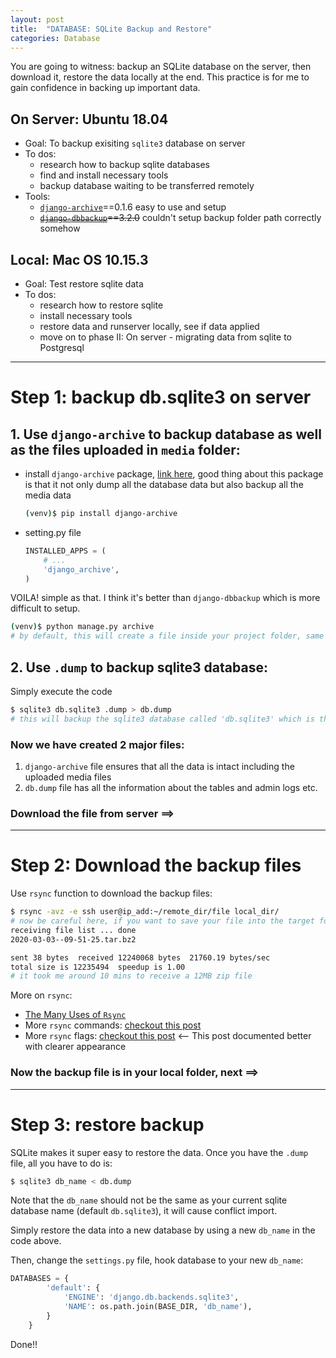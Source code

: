 ```yaml
---
layout: post
title:  "DATABASE: SQLite Backup and Restore"
categories: Database
---
```

You are going to witness: backup an SQLite database on the server, then download it, restore the data locally at the end. This practice is for me to gain confidence in backing up important data.

## **On Server**: Ubuntu 18.04
* Goal: To backup exisiting `sqlite3` database on server
* To dos:
    * research how to backup sqlite databases 
    * find and install necessary tools
    * backup database waiting to be transferred remotely
* Tools: 
    * [`django-archive`](https://pypi.org/project/django-archive/)==0.1.6 easy to use and setup
    * <s>[`django-dbbackup`](https://pypi.org/project/django-dbbackup/)==3.2.0</s> couldn't setup backup folder path correctly somehow


## **Local**: Mac OS 10.15.3
* Goal: Test restore sqlite data
* To dos:
    * research how to restore sqlite
    * install necessary tools
    * restore data and runserver locally, see if data applied
    * move on to phase II: On server - migrating data from sqlite to Postgresql

---

# Step 1: backup db.sqlite3 on server
## 1. Use `django-archive` to backup database as well as the files uploaded in `media` folder:
* install `django-archive` package, [link here](https://django-archive.readthedocs.io/en/latest/index.html), good thing about this package is that it not only dump all the database data but also backup all the media data
    ```bash
    (venv)$ pip install django-archive
    ```
* setting.py file
    ```python
    INSTALLED_APPS = (
        # ...
        'django_archive',
    )
    ```
VOILA! simple as that. I think it's better than `django-dbbackup` which is more difficult to setup.
```bash
(venv)$ python manage.py archive
# by default, this will create a file inside your project folder, same folder your venv lives
```

## 2. Use `.dump` to backup sqlite3 database:
Simply execute the code
```bash
$ sqlite3 db.sqlite3 .dump > db.dump
# this will backup the sqlite3 database called 'db.sqlite3' which is the default and create a file named 'db.dump' in current folder
```

### Now we have created 2 major files: 
1. `django-archive` file ensures that all the data is intact including the uploaded media files
2. `db.dump` file has all the information about the tables and admin logs etc.
### Download the file from server ==> 

---

# Step 2: Download the backup files
Use `rsync` function to download the backup files:
```bash
$ rsync -avz -e ssh user@ip_add:~/remote_dir/file local_dir/
# now be careful here, if you want to save your file into the target folder, there's no need to type slash before the target folder, otherwise it won't work if you don't have the writing privilege
receiving file list ... done
2020-03-03--09-51-25.tar.bz2

sent 38 bytes  received 12240068 bytes  21760.19 bytes/sec
total size is 12235494  speedup is 1.00
# it took me around 10 mins to receive a 12MB zip file
```

More on `rsync`:
* [The Many Uses of `Rsync`](https://mediatemple.net/blog/tips/many-uses-rsync/)
* More `rsync` commands: [checkout this post](https://www.tecmint.com/rsync-local-remote-file-synchronization-commands/)
* More `rsync` flags: [checkout this post](https://www.linuxtechi.com/rsync-command-examples-linux/) <-- This post documented better with clearer appearance

### Now the backup file is in your local folder, next ==>
---

# Step 3: restore backup
SQLite makes it super easy to restore the data. Once you have the `.dump` file, all you have to do is:
```bash
$ sqlite3 db_name < db.dump
```
Note that the `db_name` should not be the same as your current sqlite database name (default `db.sqlite3`), it will cause conflict import. 

Simply restore the data into a new database by using a new `db_name` in the code above. 

Then, change the `settings.py` file, hook database to your new `db_name`:
```python
DATABASES = {
        'default': {
            'ENGINE': 'django.db.backends.sqlite3',
            'NAME': os.path.join(BASE_DIR, 'db_name'),
        }
    }
```
Done!!